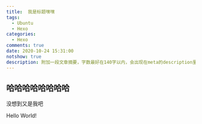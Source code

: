 ```yaml
---
title:  我是标题嘿嘿
tags:
  - Ubuntu
  - Hexo
categories:
  - Hexo
comments: true
date: 2020-10-24 15:31:00
notshow: true
description: 附加一段文章摘要，字数最好在140字以内，会出现在meta的description里面
---
```


##  哈哈哈哈哈哈哈哈

没想到又是我吧

Hello World!